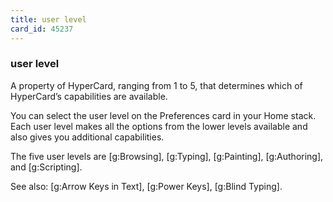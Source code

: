 ```yaml
---
title: user level
card_id: 45237
---
```


### user level

A property of HyperCard, ranging from 1 to 5, that determines which of HyperCard’s capabilities are available. 

You can select the user level on the Preferences card in your Home stack. Each user level makes all the options from the lower levels available and also gives you additional capabilities. 

The five user levels are [g:Browsing], [g:Typing], [g:Painting], [g:Authoring], and [g:Scripting].

See also: [g:Arrow Keys in Text], [g:Power Keys],  [g:Blind Typing]. 